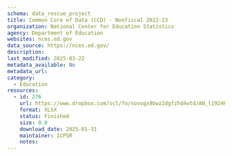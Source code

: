 ```yaml
---
schema: data_rescue_project 
title: Common Core of Data (CCD) - Nonfiscal 2022-23
organization: National Center for Education Statistics
agency: Department of Education
websites: nces.ed.gov
data_source: https://nces.ed.gov/
description: 
last_modified: 2025-03-22
metadata_available: No
metadata_url: 
category:
  - Education 
resources:
  - id: 276
    url: https://www.dropbox.com/scl/fo/novogx9bwz2dgfzhd4wtd/AN_l1924ROINwkuLAXEyMfA?rlkey=77xdhzktue0emo1mec8qnosor&dl=0
    format: XLSX
    status: Finished
    size: 0.0
    download_date: 2025-01-31
    maintainer: ICPSR
    notes: 
---
```

